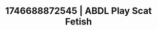 ---
categories:
- Soft lighting seduction
- Satin sheets
- AI-generated
- Fantasy kink
- Raw connection
- Hands-on body
- ASMR
- Cosplay
image: /assets/images/1746688872545.jpg
layout: post
seo:
  description: Featured content with sensual ABDL Play, Scat Fetish. HD images available.
  keywords: ABDL Play, Scat Fetish
  og_image: /assets/images/1746688872545.jpg
  schema_type: VisualArtwork
tags:
- '#1746688872545'
- Scat Fetish
- ABDL Play
title: 1746688872545 | ABDL Play Scat Fetish
---